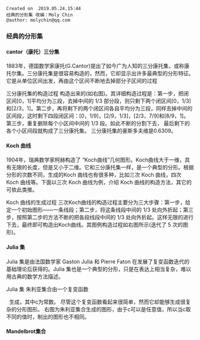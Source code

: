 ```
Created on  2019.05.24.15:44
经典的分形集 改编：Moly Chin
@author: molychin@qq.com
```

### 经典的分形集


#### cantor（康托）三分集
1883年，德国数学家康托(G.Cantor)提出了如今广为人知的三分康托集，或称康托尔集。三分康托集是很容易构造的，然而，它却显示出许多最典型的分形特征。它是从单位区间出发，再由这个区间不断地去掉部分子区间的过程

三分康托集的构造过程
构造出来的(如右图)。其详细构造过程是：第一步，把闭区间[0，1]平均分为三段，去掉中间的 1/3 部分段，则只剩下两个闭区间[0，1/3]和[2/3，1]。第二步，再将剩下的两个闭区间各自平均分为三段，同样去掉中间的区间段，这时剩下四段闭区间：[0，1/9]，[2/9，1/3]，[2/3，7/9]和[8/9，1]。第三步，重复删除每个小区间中间的 1/3 段。如此不断的分割下去， 最后剩下的各个小区间段就构成了三分康托集。 三分康托集的豪斯多夫维是0.6309。

#### Koch 曲线
1904年，瑞典数学家柯赫构造了 “Koch曲线”几何图形。Koch曲线大于一维，具有无限的长度，但是又小于二维。它和三分康托集一样，是一个典型的分形。根据分形的次数不同，生成的Koch 曲线也有很多种，比如三次 Koch 曲线，四次 Koch 曲线等。下面以三次 Koch 曲线为例，介绍 Koch 曲线的构造方法，其它的可依此类推。

Koch 曲线的生成过程
三次Koch曲线的构造过程主要分为三大步骤：第一步，给定一个初始图形——一条线段；第二步，将这条线段中间的 1/3 处向外折起；第三步，按照第二步的方法不断的把各段线段中间的 1/3 处向外折起。这样无限的进行下去，最终即可构造出Koch曲线。其图例构造过程如右图所示(迭代了 5 次的图形)。

#### Julia 集
Julia 集是由法国数学家 Gaston Julia 和 Pierre Faton 在发展了复变函数迭代的基础理论后获得的。Julia 集也是一个典型的分形，只是在表达上相当复杂，难以用古典的数学方法描述。

Julia 集
朱利亚集合由一个复变函数
 

 
生成，其中c为常数。
尽管这个复变函数看起来很简单，然而它却能够生成很复杂的分形图形。
右图为朱利亚集合生成的图形，由于c可以是任意值，所以当c取不同的值时，制出的图形也不相同。

#### Mandelbrot集合
